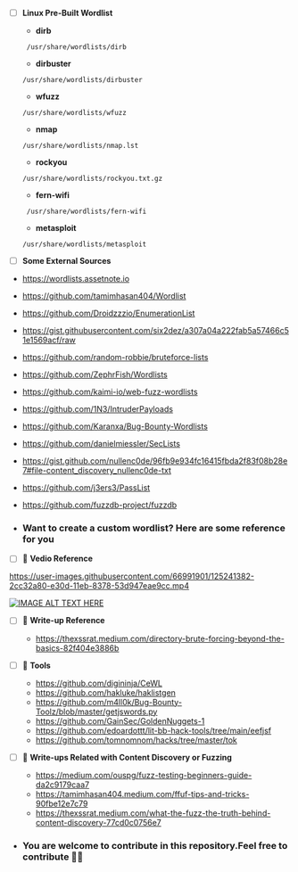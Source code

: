  - [ ] **Linux Pre-Built Wordlist**
 
     - **dirb**
       
      ```
       /usr/share/wordlists/dirb
      ```
    - **dirbuster**
    
     ```
    /usr/share/wordlists/dirbuster
     ```
    
    
   - **wfuzz**
   
   ```
   /usr/share/wordlists/wfuzz
   ```

   - **nmap**
  
   ```
   /usr/share/wordlists/nmap.lst
   ```
   
   - **rockyou**
   
   ```
   /usr/share/wordlists/rockyou.txt.gz
   ```
   - **fern-wifi**
   ```
    /usr/share/wordlists/fern-wifi
   ```
   - **metasploit**
    ```
    /usr/share/wordlists/metasploit
    ```
  
 - [ ] **Some External Sources**

- https://wordlists.assetnote.io
- https://github.com/tamimhasan404/Wordlist
- https://github.com/Droidzzzio/EnumerationList
- https://gist.githubusercontent.com/six2dez/a307a04a222fab5a57466c51e1569acf/raw
- https://github.com/random-robbie/bruteforce-lists
- https://github.com/ZephrFish/Wordlists
- https://github.com/kaimi-io/web-fuzz-wordlists
- https://github.com/1N3/IntruderPayloads
- https://github.com/Karanxa/Bug-Bounty-Wordlists
- https://github.com/danielmiessler/SecLists
- https://gist.github.com/nullenc0de/96fb9e934fc16415fbda2f83f08b28e7#file-content_discovery_nullenc0de-txt
- https://github.com/j3ers3/PassList
- https://github.com/fuzzdb-project/fuzzdb


- ### Want to create a custom wordlist? Here are some reference for you
 

- [ ] 🎦 **Vedio Reference**



https://user-images.githubusercontent.com/66991901/125241382-2cc32a80-e30d-11eb-8378-53d947eae9cc.mp4




[![IMAGE ALT TEXT HERE](https://img.youtube.com/vi/GcysC5CB4Dw/0.jpg)](https://www.youtube.com/watch?v=GcysC5CB4Dw)


- [ ] 📑 **Write-up Reference**
  
  - https://thexssrat.medium.com/directory-brute-forcing-beyond-the-basics-82f404e3886b

- [ ] 📑 **Tools**

  - https://github.com/digininja/CeWL
  - https://github.com/hakluke/haklistgen
  - https://github.com/m4ll0k/Bug-Bounty-Toolz/blob/master/getjswords.py
  - https://github.com/GainSec/GoldenNuggets-1
  - https://github.com/edoardottt/lit-bb-hack-tools/tree/main/eefjsf
  - https://github.com/tomnomnom/hacks/tree/master/tok
  





 - [ ] 📑 **Write-ups Related with Content Discovery or Fuzzing**

     - https://medium.com/ouspg/fuzz-testing-beginners-guide-da2c9179caa7
     - https://tamimhasan404.medium.com/ffuf-tips-and-tricks-90fbe12e7c79
     - https://thexssrat.medium.com/what-the-fuzz-the-truth-behind-content-discovery-77cd0c0756e7


 - ### You are welcome to contribute in this repository.Feel free to contribute 🤗🙂


